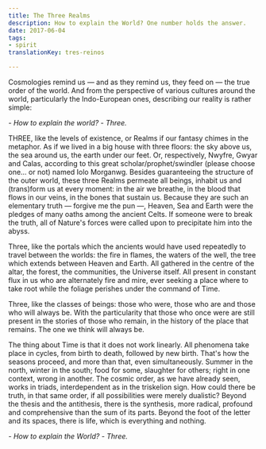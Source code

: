 ```yaml
---
title: The Three Realms
description: How to explain the World? One number holds the answer.
date: 2017-06-04
tags:
- spirit
translationKey: tres-reinos

---
```

Cosmologies remind us — and as they remind us, they feed on — the true order of the world. And from the perspective of various cultures around the world, particularly the Indo-European ones, describing our reality is rather simple:

_- How to explain the world?_
_- Three._

THREE, like the levels of existence, or Realms if our fantasy chimes in the metaphor. As if we lived in a big house with three floors: the sky above us, the sea around us, the earth under our feet. Or, respectively, Nwyfre, Gwyar and Calas, according to this great scholar/prophet/swindler (please choose one… or not) named Iolo Morganwg. Besides guaranteeing the structure of the outer world, these three Realms permeate all beings, inhabit us and (trans)form us at every moment: in the air we breathe, in the blood that flows in our veins, in the bones that sustain us. Because they are such an elementary truth — forgive me the pun —, Heaven, Sea and Earth were the pledges of many oaths among the ancient Celts. If someone were to break the truth, all of Nature's forces were called upon to precipitate him into the abyss.

Three, like the portals which the ancients would have used repeatedly to travel between the worlds: the fire in flames, the waters of the well, the tree which extends between Heaven and Earth. All gathered in the centre of the altar, the forest, the communities, the Universe itself. All present in constant flux in us who are alternately fire and mire, ever seeking a place where to take root while the foliage perishes under the command of Time.

Three, like the classes of beings: those who were, those who are and those who will always be. With the particularity that those who once were are still present in the stories of those who remain, in the history of the place that remains. The one we think will always be.

The thing about Time is that it does not work linearly. All phenomena take place in cycles, from birth to death, followed by new birth. That's how the seasons proceed, and more than that, even simultaneously. Summer in the north, winter in the south; food for some, slaughter for others; right in one context, wrong in another. The cosmic order, as we have already seen, works in triads, interdependent as in the triskelion sign. How could there be truth, in that same order, if all possibilities were merely dualistic? Beyond the thesis and the antithesis, there is the synthesis, more radical, profound and comprehensive than the sum of its parts. Beyond the foot of the letter and its spaces, there is life, which is everything and nothing.

_- How to explain the World?_
_- Three._